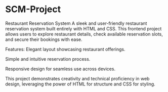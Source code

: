 # SCM-Project
Restaurant Reservation System
A sleek and user-friendly restaurant reservation system built entirely with HTML and CSS. This frontend project allows users to explore restaurant details, check available reservation slots, and secure their bookings with ease.

Features:
Elegant layout showcasing restaurant offerings.

Simple and intuitive reservation process.

Responsive design for seamless use across devices.

This project demonstrates creativity and technical proficiency in web design, leveraging the power of HTML for structure and CSS for styling.
